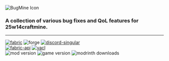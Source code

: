 ![BugMine Icon](https://files.catbox.moe/waqlq8.png)
### A collection of various bug fixes and QoL features for 25w14craftmine.

---

[![fabric](https://cdn.jsdelivr.net/npm/@intergrav/devins-badges@3/assets/cozy/supported/fabric_64h.png)](https://modrinth.com/mod/bugmine/versions?l=fabric)
![forge](https://cdn.jsdelivr.net/npm/@intergrav/devins-badges@3/assets/cozy/unsupported/forge_64h.png)
[![discord-singular](https://cdn.jsdelivr.net/npm/@intergrav/devins-badges@3/assets/cozy/social/discord-singular_64h.png)](https://discord.gg/jKFC9wjfrm)  
[![fabric-api](https://cdn.jsdelivr.net/npm/@intergrav/devins-badges@3/assets/compact/requires/fabric-api_46h.png)](https://modrinth.com/mod/fabric-api/versions?g=25w14craftmine)
[![yacl](https://files.catbox.moe/wa8hn7.png)](https://modrinth.com/mod/yacl/version/3.6.6+1.21.5-fabric)  
![mod version](https://img.shields.io/modrinth/v/bugmine?style=flat-square&label=Mod%20Version&color=0284c7)
![game version](https://img.shields.io/modrinth/game-versions/bugmine?style=flat-square&label=Minecraft%20Version&color=b91c1c)
![modrinth downloads](https://img.shields.io/modrinth/dt/bugmine?style=flat-square&label=Downloads&color=1e971e)